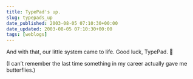 ```yaml
---
title: TypePad's up.
slug: typepads_up
date_published: 2003-08-05 07:10:30+00:00
date_updated: 2003-08-05 07:10:30+00:00
tags: [weblogs]
---
```

And with that, our little system came to life. Good luck, TypePad. 🙂

(I can’t remember the last time something in my career actually gave me butterflies.)
